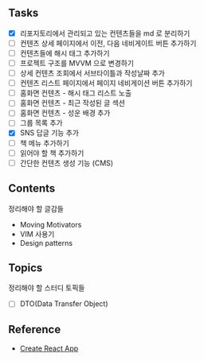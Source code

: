 ## Tasks
* [x] 리포지토리에서 관리되고 있는 컨텐츠들을 md 로 분리하기
* [ ] 컨텐츠 상세 페이지에서 이전, 다음 네비게이트 버튼 추가하기
* [ ] 컨텐츠들에 해시 태그 추가하기
* [ ] 프로젝트 구조를 MVVM 으로 변경하기
* [ ] 상세 컨텐츠 조회에서 서브타이틀과 작성날짜 추가
* [ ] 컨텐츠 리스트 페이지에서 페이지 네비게이션 버튼 추가하기
* [ ] 홈화면 컨텐츠 - 해시 태그 리스트 노출
* [ ] 홈화면 컨텐츠 - 최근 작성된 글 섹션
* [ ] 홈화면 컨텐츠 - 성운 배경 추가
* [ ] 그룹 목록 추가
* [x] SNS 답글 기능 추가
* [ ] 책 메뉴 추가하기
* [ ] 읽어야 할 책 추가하기
* [ ] 간단한 컨텐츠 생성 기능 (CMS)

## Contents
정리해야 할 글감들
* Moving Motivators
* VIM 사용기
* Design patterns

## Topics
정리해야 할 스터디 토픽들
* [ ] DTO(Data Transfer Object)

## Reference
* [Create React App](https://create-react-app.dev/)
